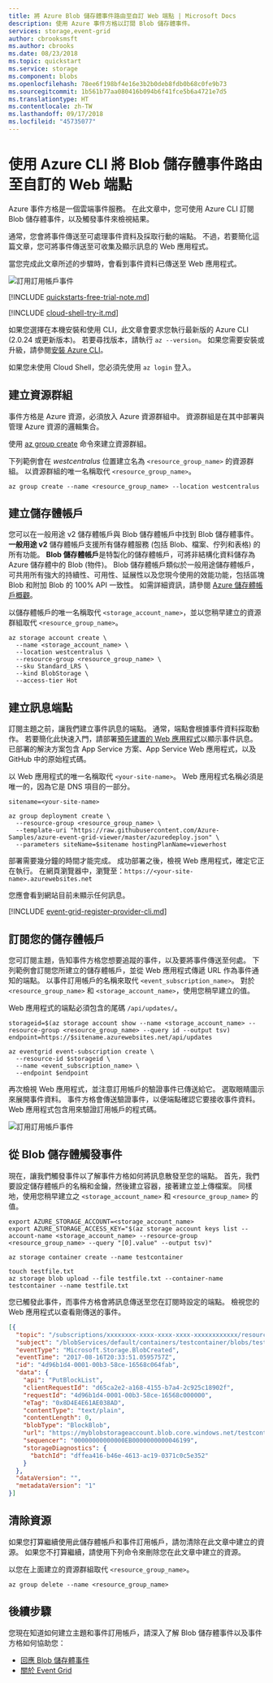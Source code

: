 ```yaml
---
title: 將 Azure Blob 儲存體事件路由至自訂 Web 端點 | Microsoft Docs
description: 使用 Azure 事件方格以訂閱 Blob 儲存體事件。
services: storage,event-grid
author: cbrooksmsft
ms.author: cbrooks
ms.date: 08/23/2018
ms.topic: quickstart
ms.service: storage
ms.component: blobs
ms.openlocfilehash: 78ee6f198bf4e16e3b2b0deb8fdb0b68c0fe9b73
ms.sourcegitcommit: 1b561b77aa080416b094b6f41fce5b6a4721e7d5
ms.translationtype: HT
ms.contentlocale: zh-TW
ms.lasthandoff: 09/17/2018
ms.locfileid: "45735077"
---
```

# <a name="route-blob-storage-events-to-a-custom-web-endpoint-with-azure-cli"></a>使用 Azure CLI 將 Blob 儲存體事件路由至自訂的 Web 端點

Azure 事件方格是一個雲端事件服務。 在此文章中，您可使用 Azure CLI 訂閱 Blob 儲存體事件，以及觸發事件來檢視結果。

通常，您會將事件傳送至可處理事件資料及採取行動的端點。 不過，若要簡化這篇文章，您可將事件傳送至可收集及顯示訊息的 Web 應用程式。

當您完成此文章所述的步驟時，會看到事件資料已傳送至 Web 應用程式。

![訂用訂用帳戶事件](./media/storage-blob-event-quickstart/view-results.png)


[!INCLUDE [quickstarts-free-trial-note.md](../../../includes/quickstarts-free-trial-note.md)]

[!INCLUDE [cloud-shell-try-it.md](../../../includes/cloud-shell-try-it.md)]

如果您選擇在本機安裝和使用 CLI，此文章會要求您執行最新版的 Azure CLI (2.0.24 或更新版本)。 若要尋找版本，請執行 `az --version`。 如果您需要安裝或升級，請參閱[安裝 Azure CLI](/cli/azure/install-azure-cli)。

如果您未使用 Cloud Shell，您必須先使用 `az login` 登入。

## <a name="create-a-resource-group"></a>建立資源群組

事件方格是 Azure 資源，必須放入 Azure 資源群組中。 資源群組是在其中部署與管理 Azure 資源的邏輯集合。

使用 [az group create](/cli/azure/group#az_group_create) 命令來建立資源群組。 

下列範例會在 *westcentralus* 位置建立名為 `<resource_group_name>` 的資源群組。  以資源群組的唯一名稱取代 `<resource_group_name>`。

```azurecli-interactive
az group create --name <resource_group_name> --location westcentralus
```

## <a name="create-a-storage-account"></a>建立儲存體帳戶

您可以在一般用途 v2 儲存體帳戶與 Blob 儲存體帳戶中找到 Blob 儲存體事件。 **一般用途 v2** 儲存體帳戶支援所有儲存體服務 (包括 Blob、檔案、佇列和表格) 的所有功能。 **Blob 儲存體帳戶**是特製化的儲存體帳戶，可將非結構化資料儲存為 Azure 儲存體中的 Blob (物件)。 Blob 儲存體帳戶類似於一般用途儲存體帳戶，可共用所有強大的持續性、可用性、延展性以及您現今使用的效能功能，包括區塊 Blob 和附加 Blob 的 100% API 一致性。 如需詳細資訊，請參閱 [Azure 儲存體帳戶概觀](../common/storage-account-overview.md)。

以儲存體帳戶的唯一名稱取代 `<storage_account_name>`，並以您稍早建立的資源群組取代 `<resource_group_name>`。

```azurecli-interactive
az storage account create \
  --name <storage_account_name> \
  --location westcentralus \
  --resource-group <resource_group_name> \
  --sku Standard_LRS \
  --kind BlobStorage \
  --access-tier Hot
```

## <a name="create-a-message-endpoint"></a>建立訊息端點

訂閱主題之前，讓我們建立事件訊息的端點。 通常，端點會根據事件資料採取動作。 若要簡化此快速入門，請部署[預先建置的 Web 應用程式](https://github.com/Azure-Samples/azure-event-grid-viewer)以顯示事件訊息。 已部署的解決方案包含 App Service 方案、App Service Web 應用程式，以及 GitHub 中的原始程式碼。

以 Web 應用程式的唯一名稱取代 `<your-site-name>`。 Web 應用程式名稱必須是唯一的，因為它是 DNS 項目的一部分。

```azurecli-interactive
sitename=<your-site-name>

az group deployment create \
  --resource-group <resource_group_name> \
  --template-uri "https://raw.githubusercontent.com/Azure-Samples/azure-event-grid-viewer/master/azuredeploy.json" \
  --parameters siteName=$sitename hostingPlanName=viewerhost
```

部署需要幾分鐘的時間才能完成。 成功部署之後，檢視 Web 應用程式，確定它正在執行。 在網頁瀏覽器中，瀏覽至：`https://<your-site-name>.azurewebsites.net`

您應會看到網站目前未顯示任何訊息。

[!INCLUDE [event-grid-register-provider-cli.md](../../../includes/event-grid-register-provider-cli.md)]

## <a name="subscribe-to-your-storage-account"></a>訂閱您的儲存體帳戶

您可訂閱主題，告知事件方格您想要追蹤的事件，以及要將事件傳送至何處。 下列範例會訂閱您所建立的儲存體帳戶，並從 Web 應用程式傳遞 URL 作為事件通知的端點。 以事件訂用帳戶的名稱來取代 `<event_subscription_name>`。 對於 `<resource_group_name>` 和 `<storage_account_name>`，使用您稍早建立的值。

Web 應用程式的端點必須包含的尾碼 `/api/updates/`。

```azurecli-interactive
storageid=$(az storage account show --name <storage_account_name> --resource-group <resource_group_name> --query id --output tsv)
endpoint=https://$sitename.azurewebsites.net/api/updates

az eventgrid event-subscription create \
  --resource-id $storageid \
  --name <event_subscription_name> \
  --endpoint $endpoint
```

再次檢視 Web 應用程式，並注意訂用帳戶的驗證事件已傳送給它。 選取眼睛圖示來展開事件資料。 事件方格會傳送驗證事件，以便端點確認它要接收事件資料。 Web 應用程式包含用來驗證訂用帳戶的程式碼。

![訂用訂用帳戶事件](./media/storage-blob-event-quickstart/view-subscription-event.png)

## <a name="trigger-an-event-from-blob-storage"></a>從 Blob 儲存體觸發事件

現在，讓我們觸發事件以了解事件方格如何將訊息散發至您的端點。 首先，我們要設定儲存體帳戶的名稱和金鑰，然後建立容器，接著建立並上傳檔案。 同樣地，使用您稍早建立之 `<storage_account_name>` 和 `<resource_group_name>` 的值。

```azurecli-interactive
export AZURE_STORAGE_ACCOUNT=<storage_account_name>
export AZURE_STORAGE_ACCESS_KEY="$(az storage account keys list --account-name <storage_account_name> --resource-group <resource_group_name> --query "[0].value" --output tsv)"

az storage container create --name testcontainer

touch testfile.txt
az storage blob upload --file testfile.txt --container-name testcontainer --name testfile.txt
```

您已觸發此事件，而事件方格會將訊息傳送至您在訂閱時設定的端點。 檢視您的 Web 應用程式以查看剛傳送的事件。


```json
[{
  "topic": "/subscriptions/xxxxxxxx-xxxx-xxxx-xxxx-xxxxxxxxxxxx/resourceGroups/myrg/providers/Microsoft.Storage/storageAccounts/myblobstorageaccount",
  "subject": "/blobServices/default/containers/testcontainer/blobs/testfile.txt",
  "eventType": "Microsoft.Storage.BlobCreated",
  "eventTime": "2017-08-16T20:33:51.0595757Z",
  "id": "4d96b1d4-0001-00b3-58ce-16568c064fab",
  "data": {
    "api": "PutBlockList",
    "clientRequestId": "d65ca2e2-a168-4155-b7a4-2c925c18902f",
    "requestId": "4d96b1d4-0001-00b3-58ce-16568c000000",
    "eTag": "0x8D4E4E61AE038AD",
    "contentType": "text/plain",
    "contentLength": 0,
    "blobType": "BlockBlob",
    "url": "https://myblobstorageaccount.blob.core.windows.net/testcontainer/testblob1.txt",
    "sequencer": "00000000000000EB0000000000046199",
    "storageDiagnostics": {
      "batchId": "dffea416-b46e-4613-ac19-0371c0c5e352"
    }
  },
  "dataVersion": "",
  "metadataVersion": "1"
}]

```

## <a name="clean-up-resources"></a>清除資源
如果您打算繼續使用此儲存體帳戶和事件訂用帳戶，請勿清除在此文章中建立的資源。 如果您不打算繼續，請使用下列命令來刪除您在此文章中建立的資源。

以您在上面建立的資源群組取代 `<resource_group_name>`。

```azurecli-interactive
az group delete --name <resource_group_name>
```

## <a name="next-steps"></a>後續步驟

您現在知道如何建立主題和事件訂用帳戶，請深入了解 Blob 儲存體事件以及事件方格如何協助您：

- [回應 Blob 儲存體事件](storage-blob-event-overview.md)
- [關於 Event Grid](../../event-grid/overview.md)
